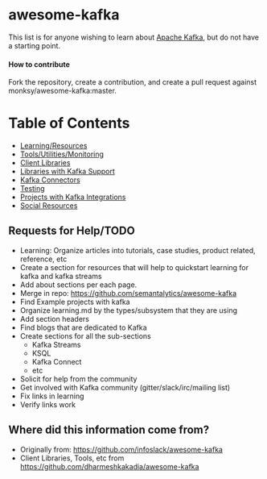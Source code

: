 # awesome-kafka

This list is for anyone wishing to learn about [Apache Kafka](http://kafka.apache.org/), but do not have a starting point.

#### How to contribute

Fork the repository, create a contribution, and create a pull request against monksy/awesome-kafka:master.


Table of Contents
=================

   * [Learning/Resources](learning.md)
   * [Tools/Utilities/Monitoring](tools.md)
   * [Client Libraries](clients.md)
   * [Libraries with Kafka Support](libraries.md)
   * [Kafka Connectors](connectors.md)
   * [Testing](testing.md)
   * [Projects with Kafka Integrations](integrations.md)
   * [Social Resources](social.md)
   
## Requests for Help/TODO
 
 - Learning: Organize articles into tutorials, case studies, product related, reference, etc
 - Create a section for resources that will help to quickstart learning for kafka and kafka streams
 - Add about sections per each page.
 - Merge in repo: https://github.com/semantalytics/awesome-kafka
 - Find Example projects with kafka
 - Organize learning.md by the types/subsystem that they are using
 - Add section headers
 - Find blogs that are dedicated to Kafka
 - Create sections for all the sub-sections
    - Kafka Streams 
    - KSQL 
    - Kafka Connect
    - etc
 - Solicit for help from the community 
 - Get involved with Kafka community (gitter/slack/irc/mailing list)
 - Fix links in learning
 - Verify links work
 
## Where did this information come from?

 - Originally from: https://github.com/infoslack/awesome-kafka
 - Client Libraries, Tools, etc from https://github.com/dharmeshkakadia/awesome-kafka